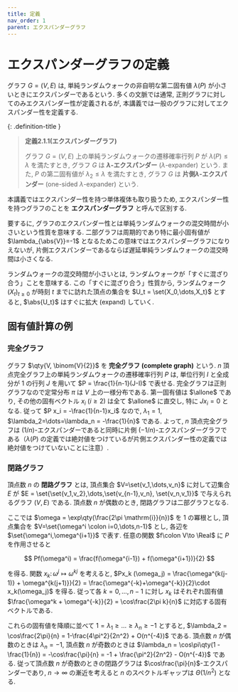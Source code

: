 ```yaml
---
title: 定義
nav_order: 1
parent: エクスパンダーグラフ
---
```


# エクスパンダーグラフの定義

グラフ $G=(V,E)$ は, 単純ランダムウォークの非自明な第二固有値 $\lambda(P)$ が小さいときにエクスパンダーであるという. 多くの文脈では通常, 正則グラフに対してのみエクスパンダー性が定義されるが, 本講義では一般のグラフに対してエクスパンダー性を定義する.

{: .definition-title }
> **定義2.1.1(エクスパンダーグラフ)**
>
> グラフ $G=(V,E)$ 上の単純ランダムウォークの遷移確率行列 $P$ が $\lambda(P) \le \lambda$ を満たすとき, グラフ $G$ は **$\lambda$-エクスパンダー** ($\lambda$-expander) という. また, $P$ の第二固有値が $\lambda_2 \le \lambda$ を満たすとき, グラフ $G$ は **片側$\lambda$-エクスパンダー** (one-sided $\lambda$-expander) という.

本講義ではエクスパンダー性を持つ単体複体も取り扱うため, エクスパンダー性を持つグラフのことを **エクスパンダーグラフ** と呼んで区別する.

要するに, グラフのエクスパンダー性とは単純ランダムウォークの混交時間が小さいという性質を意味する. 二部グラフは周期的であり特に最小固有値が $\lambda_{\abs{V}}=-1$ となるためこの意味ではエクスパンダーグラフになりえないが, 片側エクスパンダーであるならば遅延単純ランダムウォークの混交時間は小さくなる.

ランダムウォークの混交時間が小さいとは, ランダムウォークが「すぐに混ざり合う」ことを意味する. この「すぐに混ざり合う」性質から, ランダムウォーク $(X_t)_{t\ge 0}$ が時刻 $t$ までに訪れた頂点の集合を $U_t = \set{X_0,\dots,X_t}$ とすると, $\abs{U_t}$ はすぐに拡大 (expand) していく.

## 固有値計算の例
### 完全グラフ
グラフ $\qty{V, \binom{V}{2}}$ を **完全グラフ (complete graph)** という. $n$ 頂点完全グラフ上の単純ランダムウォークの遷移確率行列 $P$ は, 単位行列 $I$ と全成分が $1$ の行列 $J$ を用いて $P = \frac{1}{n-1}(J-I)$ で表せる. 完全グラフは正則グラフなので定常分布 $\pi$ は $V$ 上の一様分布である. 第一固有値は $\allone$ であり, その他の固有ベクトル $x_i$ ($i\ge 2$) は全て $\allone$ に直交し, 特に $Jx_i = 0$ となる. 従って $P x_i = -\frac{1}{n-1}x_i$ なので, $\lambda_1=1$, $\lambda_2=\dots=\lambda_n = -\frac{1}{n}$ である. よって, $n$ 頂点完全グラフは $(1/n)$-エクスパンダーであると同時に片側 $(-1/n)$-エクスパンダーグラフである（$\lambda(P)$ の定義では絶対値をつけているが片側エクスパンダー性の定義では絶対値をつけていないことに注意）.

### 閉路グラフ
頂点数 $n$ の **閉路グラフ** とは, 頂点集合 $V=\set{v_1,\dots,v_n}$ に対して辺集合 $E$ が $E = \set{\set{v_1,v_2},\dots,\set{v_{n-1},v_n}, \set{v_n,v_1}}$ で与えられるグラフ $(V,E)$ である. 頂点数 $n$ が偶数のとき, 閉路グラフは二部グラフとなる.

ここでは $\omega = \exp\qty(\frac{2\pi \mathrm{i}}{n})$ を $1$ の冪根とし, 頂点集合を $V=\set{\omega^i \colon i=0,\dots,n-1}$ とし, 各辺を $\set{\omega^i,\omega^{i+1}}$ で表す. 任意の関数 $f\colon V\to \Real$ に $P$ を作用させると

$$
Pf(\omega^i) = \frac{f(\omega^{i-1}) + f(\omega^{i+1})}{2}
$$

を得る. 関数 $x_k\colon \omega^j \mapsto \omega^{kj}$ を考えると, $Px_k (\omega_j) = \frac{\omega^{k(j-1)} + \omega^{k(j+1)}}{2} = \frac{\omega^{-k}+\omega^{-k}}{2}\cdot x_k(\omega_j)$ を得る. 従って各 $k=0,\dots,n-1$ に対し $x_k$ はそれぞれ固有値 $\frac{\omega^k + \omega^{-k}}{2} = \cos\frac{2\pi k}{n}$ に対応する固有ベクトルである.

これらの固有値を降順に並べて $1=\lambda_1\ge \dots\ge \lambda_n\ge-1$ とすると, $\lambda_2 = \cos\frac{2\pi}{n} = 1-\frac{4\pi^2}{2n^2} + O(n^{-4})$ である. 頂点数 $n$ が偶数のときは $\lambda_n = -1$, 頂点数 $n$ が奇数のときは $\lambda_n = \cos\pi\qty(1 - \frac{1}{n}) = -\cos\frac{\pi}{n} = -1 + \frac{\pi^2}{2n^2} - O(n^{-4})$ である. 従って頂点数 $n$ が奇数のときの閉路グラフは $\cos\frac{\pi}{n}$-エクスパンダーであり, $n\to\infty$ の漸近を考えると $n$ のスペクトルギャップは $\Theta(1/n^2)$ となる.